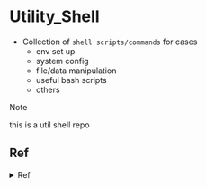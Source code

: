 # Utility_Shell

- Collection of `shell scripts/commands` for cases 
  - env set up 
  - system config 
  - file/data manipulation  
  - useful bash scripts
  - others

> [!NOTE]
> this is a util shell repo  

## Ref

<details>
<summary>Ref</summary>
		
### Posgre
* Posgre UDF 
	* https://www.tutorialspoint.com/postgresql/postgresql_functions.htm
* PL/pgSQL turtorial 
	* https://w3resource.com/PostgreSQL/pl-pgsql-declarations.php
	* http://www.imada.sdu.dk/~jamik/db2-12/material/39-PL-pgSQL.pdf
* Posgre cursor 
	* http://www.postgresqltutorial.com/plpgsql-cursor/

### Shell OP
* use `sed` to find and  replace string in file
  * https://linuxize.com/post/how-to-use-sed-to-find-and-replace-string-in-files/

</details>
